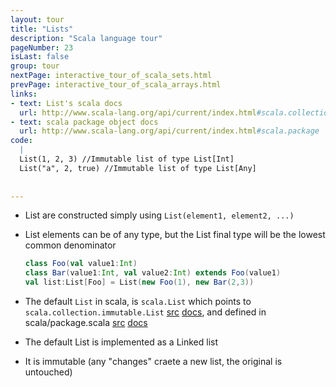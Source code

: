 ```yaml
---
layout: tour
title: "Lists"
description: "Scala language tour"
pageNumber: 23
isLast: false
group: tour
nextPage: interactive_tour_of_scala_sets.html
prevPage: interactive_tour_of_scala_arrays.html
links:
- text: List's scala docs
  url: http://www.scala-lang.org/api/current/index.html#scala.collection.immutable.List
- text: scala package object docs
  url: http://www.scala-lang.org/api/current/index.html#scala.package
code:
  |
  List(1, 2, 3) //Immutable list of type List[Int]  
  List("a", 2, true) //Immutable list of type List[Any]  
  
  
---
```


- List are constructed simply using `List(element1, element2, ...)`
- List elements can be of any type, but the List final type will be the lowest common denominator 

  ```scala
  class Foo(val value1:Int)
  class Bar(value1:Int, val value2:Int) extends Foo(value1)
  val list:List[Foo] = List(new Foo(1), new Bar(2,3))
  ```
- The default `List` in scala, is `scala.List` which points to `scala.collection.immutable.List` [src](https://github.com/scala/scala/blob/v2.10.2/src/library/scala/collection/immutable/List.scala#L1) [docs](http://www.scala-lang.org/api/current/index.html#scala.collection.immutable.List), and defined in scala/package.scala [src](https://github.com/scala/scala/blob/v2.10.2/src/library/scala/package.scala#L63) [docs](http://www.scala-lang.org/api/current/index.html#scala.package)
- The default List is implemented as a Linked list
- It is immutable (any "changes" craete a new list, the original is untouched)